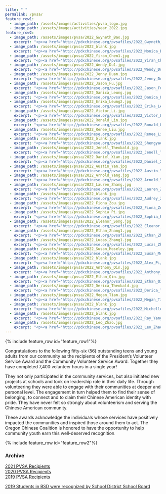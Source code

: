 ```yaml
---
title: " "
permalink: /pvsa/
feature_row1:
  - image_path: /assets/images/activities/pvsa_logo.jpg
  - image_path: /assets/images/activities/year_2022.jpg
feature_row2:
  - image_path: /assets/images/pvsa/2022_Gwyneth_Bao.jpg
    excerpt: "<p><a href='http://pdxchinese.org/pvsafiles/2022_Gwyneth_Bao/'>Gwyneth Bao, Lincoln High School (Gold Award)</a></p>"
  - image_path: /assets/images/pvsa/2022_blank.jpg
    excerpt: "<p><a href='http://pdxchinese.org/pvsafiles/2022_Monica_Bao/'>Monica Bao, Lincoln High School (Gold Award)</a></p>"
  - image_path: /assets/images/pvsa/2022_Yiran_Chen1.jpg
    excerpt: "<p><a href='http://pdxchinese.org/pvsafiles/2022_Yiran_Chen/'>Yiran Chen, Lincoln High School (Gold Award)</a></p>"
  - image_path: /assets/images/pvsa/2022_Wendy_Du1.jpg
    excerpt: "<p><a href='http://pdxchinese.org/pvsafiles/2022_Wendy_Du/'>Shunyi Du, Sunset High School (Gold Award)</a></p>"
  - image_path: /assets/images/pvsa/2022_Jenny_Duan.jpg
    excerpt: "<p><a href='http://pdxchinese.org/pvsafiles/2022_Jenny_Duan/'>Jenny Duan, Jesuit High School (Gold Award)</a></p>"
  - image_path: /assets/images/pvsa/2022_Jason_Fu.jpg
    excerpt: "<p><a href='http://pdxchinese.org/pvsafiles/2022_Jason_Fu/'>Jason Fu, Sunset High School (Gold Award)</a></p>"
  - image_path: /assets/images/pvsa/2022_Danica_Leung.jpg
    excerpt: "<p><a href='http://pdxchinese.org/pvsafiles/2022_Danica_Leung/'>Danica Leung, Lincoln High School (Gold Award)</a></p>"
  - image_path: /assets/images/pvsa/2022_Erika_Leung2.jpg
    excerpt: "<p><a href='http://pdxchinese.org/pvsafiles/2022_Erika_Leung/'>Erika Leung, Lincoln High School (Gold Award)</a></p>"
  - image_path: /assets/images/pvsa/2022_Victor_Li.jpg
    excerpt: "<p><a href='http://pdxchinese.org/pvsafiles/2022_Victor_Li/'>Victor Li, Jesuit High School (Gold Award)</a></p>"
  - image_path: /assets/images/pvsa/2022_Ronald_Lin.jpg
    excerpt: "<p><a href='http://pdxchinese.org/pvsafiles/2022_Ronald_Lin/'>Ronald Lin, ISB (Gold Award)</a></p>"
  - image_path: /assets/images/pvsa/2022_Renee_Liu.jpg
    excerpt: "<p><a href='http://pdxchinese.org/pvsafiles/2022_Renee_Liu/'>Renee Liu, Lake Oswego High School (Gold Award)</a></p>"
  - image_path: /assets/images/pvsa/2022_blank.jpg
    excerpt: "<p><a href='http://pdxchinese.org/pvsafiles/2022_Shengyao_Liu/'>Shengyao Liu, Lake Oswego High School (Gold Award)</a></p>"
  - image_path: /assets/images/pvsa/2022_Jenell_Theobald.jpg
    excerpt: "<p><a href='http://pdxchinese.org/pvsafiles/2022_Jenell_Theobald/'>Jenell Theobald, ISB (Gold Award)</a></p>"
  - image_path: /assets/images/pvsa/2022_Daniel_Xian.jpg
    excerpt: "<p><a href='http://pdxchinese.org/pvsafiles/2022_Daniel_Xian/'>Daniel Xian, Catlin Gabel School (Gold Award)</a></p>"
  - image_path: /assets/images/pvsa/2022_Austin_Yan.jpg
    excerpt: "<p><a href='http://pdxchinese.org/pvsafiles/2022_Austin_Yan/'>Austin Yan, Lincoln High School (Gold Award)</a></p>"
  - image_path: /assets/images/pvsa/2022_Arnold_Yang.jpg
    excerpt: "<p><a href='http://pdxchinese.org/pvsafiles/2022_Arnold_Yang/'>Arnold Yang, Westview High School (Gold Award)</a></p>"
  - image_path: /assets/images/pvsa/2022_Lauren_Zhang.jpg
    excerpt: "<p><a href='http://pdxchinese.org/pvsafiles/2022_Lauren_Zhang/'>Lauren Zhang, Lake Oswego High School (Gold Award)</a></p>"
  - image_path: /assets/images/pvsa/2022_blank.jpg
    excerpt: "<p><a href='http://pdxchinese.org/pvsafiles/2022_Audrey_Zhao/'>Audrey Zhao, Westview High School (Gold Award)</a></p>"
  - image_path: /assets/images/pvsa/2022_Fiona_Zou.jpg
    excerpt: "<p><a href='http://pdxchinese.org/pvsafiles/2022_Fiona_Zou/'>Fiona Zou, Camas High School (Gold Award)</a></p>"
  - image_path: /assets/images/pvsa/2022_Sophia_Pi.jpg
    excerpt: "<p><a href='http://pdxchinese.org/pvsafiles/2022_Sophia_Pi/'>Sophia Pi, Jesuit High School (Silver Award)</a></p>"
  - image_path: /assets/images/pvsa/2022_Eleanor_Song.jpg
    excerpt: "<p><a href='http://pdxchinese.org/pvsafiles/2022_Eleanor_Song/'>Eleanor Song, Sunset High School (Silver Award)</a></p>"
  - image_path: /assets/images/pvsa/2022_Ethan_Zhang1.jpg
    excerpt: "<p><a href='http://pdxchinese.org/pvsafiles/2022_Ethan_Zhang/'>Ethan Zhang, Westview High School (Silver Award)</a></p>"
  - image_path: /assets/images/pvsa/2022_Lucas_Zhang1.jpg
    excerpt: "<p><a href='http://pdxchinese.org/pvsafiles/2022_Lucas_Zhang/'>Lucas Zhang, Stoller Middle School (Silver Award)</a></p>"
  - image_path: /assets/images/pvsa/2022_Susan_Moseley.jpg
    excerpt: "<p><a href='http://pdxchinese.org/pvsafiles/2022_Susan_Moseley/'>Susan Moseley, St. Stephen's Episcopal School (Bronze Award)</a></p>"
  - image_path: /assets/images/pvsa/2022_blank.jpg
    excerpt: "<p><a href='http://pdxchinese.org/pvsafiles/2022_Alex_Pi/'>Alex Pi, Meadows Park Middle School (Bronze Award)</a></p>"
  - image_path: /assets/images/pvsa/2022_Anthony_Qin.jpg
    excerpt: "<p><a href='http://pdxchinese.org/pvsafiles/2022_Anthony_Qin/'>Anthony Qin, Westview High School (Bronze Award)</a></p>"
  - image_path: /assets/images/pvsa/2022_Ethan_Qin.jpg
    excerpt: "<p><a href='http://pdxchinese.org/pvsafiles/2022_Ethan_Qin/'>Ethan Qin, Westview High School (Bronze Award)</a></p>"
  - image_path: /assets/images/pvsa/2022_Derica_Theobald.jpg
    excerpt: "<p><a href='http://pdxchinese.org/pvsafiles/2022_Derica_Theobald/'>Derica Theobald, Whitford Middle School (Bronze Award)</a></p>"
  - image_path: /assets/images/pvsa/2022_Megan_Tian.jpg
    excerpt: "<p><a href='http://pdxchinese.org/pvsafiles/2022_Megan_Tian/'>Megan Tian, Lakeridge High School (Bronze Award)</a></p>"
  - image_path: /assets/images/pvsa/2022_blank.jpg
    excerpt: "<p><a href='http://pdxchinese.org/pvsafiles/2022_Michelle_Wang/'>Michelle Wang, ISB (Bronze Award)</a></p>"
  - image_path: /assets/images/pvsa/2022_blank.jpg
    excerpt: "<p><a href='http://pdxchinese.org/pvsafiles/2022_Ray_Yang/'>Ray Yang, Westview High School (Bronze Award)</a></p>"
  - image_path: /assets/images/pvsa/2022_Leo_Zhao.jpg
    excerpt: "<p><a href='http://pdxchinese.org/pvsafiles/2022_Leo_Zhao/'>Leo Zhao, Skyridge Middle School (Bronze Award)</a></p>"
---
```


{% include feature_row id="feature_row1"%}

Congratulations to the following fifty-six (56) outstanding teens and young adults from our community as the recipients of the President’s Volunteer Service Award and the Community Volunteer Service Award. Together they have completed 7,400 volunteer hours in a single year!

They not only participated in the community services, but also initiated new projects at schools and took on leadership role in their daily life. Through volunteering they were able to engage with their communities at deeper and personal level. The engagement in turn helped them to find their sense of belonging, to connect and to claim their Chinese American identity with pride. They have never felt so strongly about volunteerism and serving the Chinese American community.

These awards acknowledge the  individuals whose services have positively impacted the communities and inspired those around them to act. The Oregon Chinese Coalition is honored to have the opportunity to help community youth earn this well-deserved recognition.

{% include feature_row id="feature_row2"%}

### Archive

[2021 PVSA Recipients](http://pdxchinese.org/pvsafiles/pvsa_2021/)  
[2020 PVSA Recipients](http://pdxchinese.org/pvsafiles/pvsa_2020/)  
[2019 PVSA Recipients](http://pdxchinese.org/pvsafiles/pvsa_2019/)  

[2019 Students in BSD were recognized by School District School Board](http://pdxchinese.org/bsd_board_recognition_2020/)  
